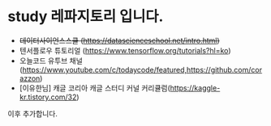 # study 레파지토리 입니다.

* ~~데이터사이언스스쿨 (https://datascienceschool.net/intro.html)~~
* 텐서플로우 튜토리얼 (https://www.tensorflow.org/tutorials?hl=ko)
* 오늘코드 유투브 채널 (https://www.youtube.com/c/todaycode/featured,https://github.com/corazzon)
* [이유한님] 캐글 코리아 캐글 스터디 커널 커리큘럼(https://kaggle-kr.tistory.com/32)

이후 추가합니다.
